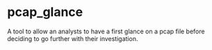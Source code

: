 # pcap_glance
A tool to allow an analysts to have a first glance on a pcap file before deciding to go further with their investigation.
